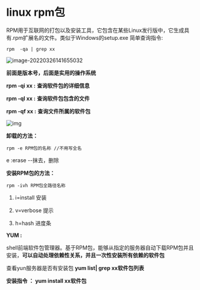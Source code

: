 # linux rpm包

RPM用于互联网的打包以及安装工具，它包含在某些Linux发行版中，它生成具有.rpm扩展名的文件。类似于Windows的setup.exe
简单查询指令: 

```
rpm  -qa | grep xx
```

![image-20220326141655032](https://s2.loli.net/2022/03/26/r2L7zTlQSgpRboI.png)

**前面是版本号，后面是实用的操作系统**

**rpm -qi xx  :**  **查询软件包的详细信息**

**rpm -ql xx  :**  **查询软件包包含的文件**

**rpm -qf xx  :**  **查询文件所属的软件包**

![img](https://s2.loli.net/2022/03/26/eQ54ManBzctGhVs.jpg)

 

**卸载的方法：**

```
rpm -e RPM包的名称 //不用写全名
```

e :erase --抹去，删除

 

**安装RPM包的方法：**

```
rpm -ivh RPM包全路径名称
```

1. i=install 安装

2. v=verbose 提示

3. h=hash 进度条

 

**YUM :** 

shell前端软件包管理器。基于RPM包，能够从指定的服务器自动下载RPM包并且安装，**可以自动处理依赖性关系，并且一次性安装所有依赖的软件包**

查看yun服务器是否有安装包 **yum list| grep xx软件包列表**

**安装指令 ： yum install xx软件包**

 

 

 

 